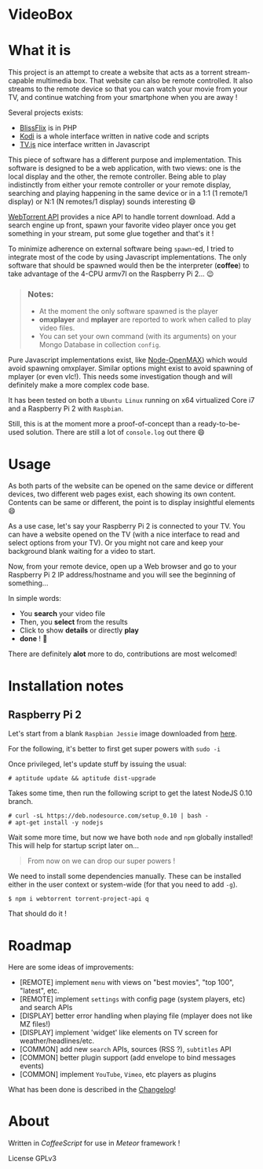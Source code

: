 VideoBox
========

# What it is

This project is an attempt to create a website that acts as a torrent stream-capable multimedia box. That website can also be remote controlled. It also streams to the remote device so that you can watch your movie
from your TV, and continue watching from your smartphone when you are away !

Several projects exists:
* [BlissFlix](http://blissflixx.rocks) is in PHP
* [Kodi](http://www.kodi.tv) is a whole interface written in native code and scripts
* [TV.js](https://github.com/SamyPesse/tv.js/) nice interface written in Javascript

This piece of software has a different purpose and implementation. This software is designed to be a web application, with two views: one is the local display and the other, the remote controller.
Being able to play indistinctly from either your remote controller or your remote display, searching and playing happening in the same device or in a 1:1 (1 remote/1 display) or N:1 (N remotes/1 display) sounds interesting :smile:

[WebTorrent API](https://webtorrent.io/) provides a nice API to handle torrent download. Add a search engine up front, spawn your favorite video player once you get something in your stream, put some glue together and that's it !

To minimize adherence on external software being ```spawn```-ed, I tried to integrate most of the code by using Javascript implementations. The only software that should be spawned would then be the interpreter (__coffee__) to take advantage of the 4-CPU armv7l on the Raspberry Pi 2... :wink:

> ### Notes:
> * At the moment the only software spawned is the player
> * __omxplayer__ and __mplayer__ are reported to work when called to play video files.
> * You can set your own command (with its arguments) on your Mongo Database in collection ```config```.

Pure Javascript implementations exist, like [Node-OpenMAX](https://github.com/jean343/Node-OpenMAX/)) which would avoid spawning omxplayer. Similar options might exist to avoid spawning of mplayer (or even vlc!). This needs some investigation though and will definitely make a more complex code base.

It has been tested on both a ```Ubuntu Linux``` running on x64 virtualized Core i7 and a Raspberry Pi 2 with ```Raspbian```.

Still, this is at the moment more a proof-of-concept than a ready-to-be-used solution. There are still a lot of ```console.log``` out there :smile:

# Usage

As both parts of the website can be opened on the same device or different devices, two different web pages exist, each showing its own content. Contents can be same or different, the point is to display insightful elements :smile:

As a use case, let's say your Raspberry Pi 2 is connected to your TV. You can have a website opened on the TV (with a nice interface to read and select options from your TV). Or you might not care and keep your background blank waiting for a video to start.

Now, from your remote device, open up a Web browser and go to your Raspberry Pi 2 IP address/hostname and you will see the beginning of something...

In simple words:
* You __search__ your video file
* Then, you __select__ from the results
* Click to show __details__ or directly __play__
* __done__ ! :beer:

There are definitely __alot__ more to do, contributions are most welcomed!

# Installation notes

## Raspberry Pi 2

Let's start from a blank ```Raspbian Jessie``` image downloaded from [here](https://www.raspberrypi.org/downloads/raspbian/).

For the following, it's better to first get super powers with ```sudo -i```

Once privileged, let's update stuff by issuing the usual:

```
# aptitude update && aptitude dist-upgrade
```

Takes some time, then run the following script to get the latest NodeJS 0.10 branch.

```
# curl -sL https://deb.nodesource.com/setup_0.10 | bash -
# apt-get install -y nodejs
```

Wait some more time, but now we have both ```node``` and ```npm``` globally installed!
This will help for startup script later on...

> From now on we can drop our super powers !

We need to install some dependencies manually.
These can be installed either in the user context or system-wide (for that you need to add ```-g```).

```
$ npm i webtorrent torrent-project-api q
```

That should do it !

# Roadmap

Here are some ideas of improvements:
- [REMOTE] implement ```menu``` with views on "best movies", "top 100", "latest", etc.
- [REMOTE] implement ```settings``` with config page (system players, etc) and search APIs
- [DISPLAY] better error handling when playing file (mplayer does not like MZ files!)
- [DISPLAY] implement 'widget' like elements on TV screen for weather/headlines/etc.
- [COMMON] add new ```search``` APIs, sources (RSS ?), ```subtitles``` API
- [COMMON] better plugin support (add envelope to bind messages events)
- [COMMON] implement ```YouTube```, ```Vimeo```, etc players as plugins

What has been done is described in the [Changelog](Changelog.md)!

# About

Written in _CoffeeScript_ for use in _Meteor_ framework !

License GPLv3
